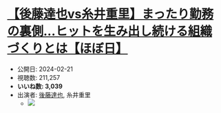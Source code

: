 # [【後藤達也vs糸井重里】まったり勤務の裏側...ヒットを生み出し続ける組織づくりとは【ほぼ日】](https://www.youtube.com/watch?v=DFBsNsaHzZk)
-   公開日: 2024-02-21
-   視聴数: 211,257
-   **いいね数: 3,039**
-   出演者: [後藤達也](/rehacq_fan/people/後藤達也 "wikilink"), 糸井重里
    - [![](https://img.youtube.com/vi/DFBsNsaHzZk/hqdefault.jpg)](https://www.youtube.com/watch?v=DFBsNsaHzZk)
